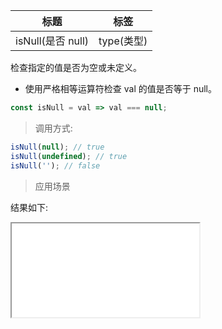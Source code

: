 | 标题              | 标签       |
| ----------------- | ---------- |
| isNull(是否 null) | type(类型) |

检查指定的值是否为空或未定义。

- 使用严格相等运算符检查 val 的值是否等于 null。

```js
const isNull = val => val === null;
```

> 调用方式:

```js
isNull(null); // true
isNull(undefined); // true
isNull(''); // false
```

> 应用场景

<div class="code-editor" data-url="codes/javascript/html/isNull.html" data-language="html"></div>

结果如下:

<iframe src="codes/javascript/html/isNull.html"></iframe>
